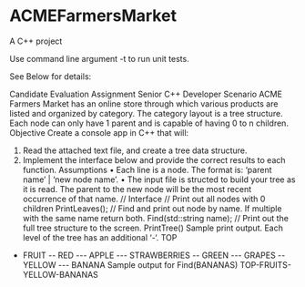 # ACMEFarmersMarket
A C++ project

Use command line argument -t to run unit tests.

See Below for details:

Candidate Evaluation Assignment
Senior C++ Developer
Scenario
ACME Farmers Market has an online store through which various products are listed and organized by category. The
category layout is a tree structure. Each node can only have 1 parent and is capable of having 0 to n children.
Objective
Create a console app in C++ that will:
1. Read the attached text file, and create a tree data structure.
2. Implement the interface below and provide the correct results to each function.
Assumptions
• Each line is a node. The format is: ‘parent name’ | ‘new node name’.
• The input file is structed to build your tree as it is read. The parent to the new node will be the most recent
occurrence of that name.
// Interface
// Print out all nodes with 0 children
PrintLeaves();
// Find and print out node by name. If multiple with the same name return both.
Find(std::string name);
// Print out the full tree structure to the screen.
PrintTree()
Sample print output. Each level of the tree has an additional ‘-‘.
TOP
- FRUIT
-- RED
--- APPLE
--- STRAWBERRIES
-- GREEN
--- GRAPES
-- YELLOW
--- BANANA
Sample output for Find(BANANAS)
TOP-FRUITS-YELLOW-BANANAS
